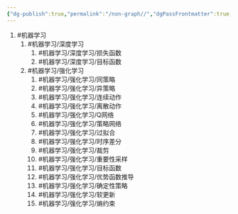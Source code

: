 ```yaml
---
{"dg-publish":true,"permalink":"/non-graph//","dgPassFrontmatter":true,"created":"2023-08-17T23:08:28.993+08:00","updated":"2023-08-21T14:26:08.776+08:00"}
---
```



1. #机器学习
	1. #机器学习/深度学习
		1. #机器学习/深度学习/损失函数
		2. #机器学习/深度学习/目标函数 
	2. #机器学习/强化学习 
		1. #机器学习/强化学习/同策略 
		2. #机器学习/强化学习/异策略 
		3. #机器学习/强化学习/连续动作 
		4. #机器学习/强化学习/离散动作 
		5. #机器学习/强化学习/Q网络 
		6. #机器学习/强化学习/策略网络
		7. #机器学习/强化学习/过拟合 
		8. #机器学习/强化学习/时序差分 
		9. #机器学习/强化学习/裁剪 
		10. #机器学习/强化学习/重要性采样 
		11. #机器学习/强化学习/目标函数
		12. #机器学习/强化学习/优势函数推导
		13. #机器学习/强化学习/确定性策略
		14. #机器学习/强化学习/软更新
		15. #机器学习/强化学习/熵约束 
